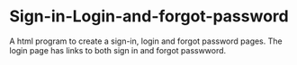 # Sign-in-Login-and-forgot-password
A html program to create a sign-in, login and forgot password pages. The login page has links to both sign in and forgot passwword. 
